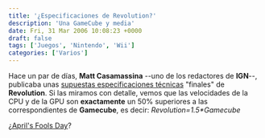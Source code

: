```yaml
---
title: '¿Especificaciones de Revolution?'
description: 'Una GameCube y media'
date: Fri, 31 Mar 2006 10:08:23 +0000
draft: false
tags: ['Juegos', 'Nintendo', 'Wii']
categories: ['Varios']
---
```


Hace un par de días, **Matt Casamassina** --uno de los redactores de **IGN**--, publicaba unas [supuestas especificaciones técnicas](http://revolution.ign.com/articles/699/699118p1.html) "finales" de **Revolution**. Si las miramos con detalle, vemos que las velocidades de la CPU y de la GPU son **exactamente** un 50% superiores a las correspondientes de **Gamecube**, es decir: _Revolution=1.5\*Gamecube_

¿[April's Fools Day](http://en.wikipedia.org/wiki/April_Fools_Day)?